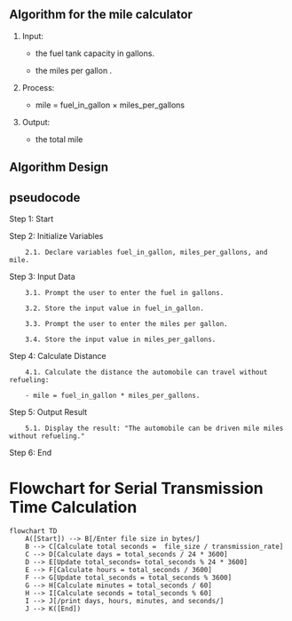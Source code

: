 ## Algorithm for the mile calculator

1. Input:

    - the fuel tank capacity in gallons.

    - the miles per gallon .

2. Process:

    - mile = fuel_in_gallon × miles_per_gallons
   
3. Output:

    - the total mile

## Algorithm Design

  ## pseudocode

Step 1: Start

Step 2: Initialize Variables
        
        2.1. Declare variables fuel_in_gallon, miles_per_gallons, and mile.

Step 3: Input Data

        3.1. Prompt the user to enter the fuel in gallons.
        
        3.2. Store the input value in fuel_in_gallon.
        
        3.3. Prompt the user to enter the miles per gallon.
        
        3.4. Store the input value in miles_per_gallons.

Step 4: Calculate Distance
        
        4.1. Calculate the distance the automobile can travel without refueling:
        
        - mile = fuel_in_gallon * miles_per_gallons.

Step 5: Output Result
        
        5.1. Display the result: "The automobile can be driven mile miles without refueling."

Step 6: End

# Flowchart for Serial Transmission Time Calculation
```mermaid
flowchart TD
    A([Start]) --> B[/Enter file size in bytes/]
    B --> C[Calculate total seconds =  file_size / transmission_rate]
    C --> D[Calculate days = total_seconds / 24 * 3600]
    D --> E[Update total_seconds= total_seconds % 24 * 3600]
    E --> F[Calculate hours = total_seconds / 3600]
    F --> G[Update total_seconds = total_seconds % 3600]
    G --> H[Calculate minutes = total_seconds / 60]
    H --> I[Calculate seconds = total_seconds % 60]
    I --> J[/print days, hours, minutes, and seconds/]
    J --> K([End])
